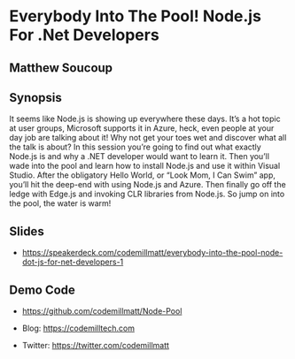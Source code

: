 # Everybody Into The Pool! Node.js For .Net Developers

## Matthew Soucoup

## Synopsis
It seems like Node.js is showing up everywhere these days. It’s a hot topic at user groups, Microsoft supports it in Azure, heck, even people at your day job are talking about it! Why not get your toes wet and discover what all the talk is about? In this session you’re going to find out what exactly Node.js is and why a .NET developer would want to learn it. Then you’ll wade into the pool and learn how to install Node.js and use it within Visual Studio. After the obligatory Hello World, or “Look Mom, I Can Swim” app, you’ll hit the deep-end with using Node.js and Azure. Then finally go off the ledge with Edge.js and invoking CLR libraries from Node.js. So jump on into the pool, the water is warm!

## Slides
* https://speakerdeck.com/codemillmatt/everybody-into-the-pool-node-dot-js-for-net-developers-1

## Demo Code
* https://github.com/codemillmatt/Node-Pool

* Blog: https://codemilltech.com
* Twitter: https://twitter.com/codemillmatt
